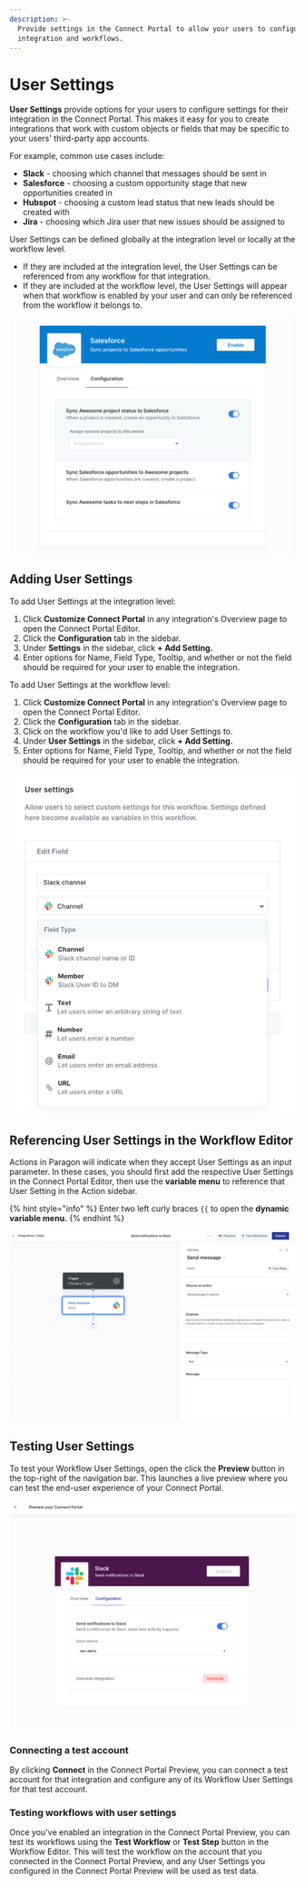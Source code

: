 ```yaml
---
description: >-
  Provide settings in the Connect Portal to allow your users to configure their
  integration and workflows.
---
```


# User Settings

**User Settings** provide options for your users to configure settings for their integration in the Connect Portal. This makes it easy for you to create integrations that work with custom objects or fields that may be specific to your users' third-party app accounts.

For example, common use cases include:

* **Slack** - choosing which channel that messages should be sent in
* **Salesforce** - choosing a custom opportunity stage that new opportunities created in
* **Hubspot** - choosing a custom lead status that new leads should be created with
* **Jira** - choosing which Jira user that new issues should be assigned to

User Settings can be defined globally at the integration level or locally at the workflow level.

* If they are included at the integration level, the User Settings can be referenced from any workflow for that integration.
* If they are included at the workflow level, the User Settings will appear when that workflow is enabled by your user and can only be referenced from the workflow it belongs to.

![](<../.gitbook/assets/Paragon Connect Portal.png>)

## Adding User Settings

To add User Settings at the integration level:

1. Click **Customize Connect Portal** in any integration's Overview page to open the Connect Portal Editor.
2. Click the **Configuration** tab in the sidebar.
3. Under **Settings** in the sidebar, click **+ Add Setting.**
4. Enter options for Name, Field Type, Tooltip, and whether or not the field should be required for your user to enable the integration.

To add User Settings at the workflow level:

1. Click **Customize Connect Portal** in any integration's Overview page to open the Connect Portal Editor.
2. Click the **Configuration** tab in the sidebar.
3. Click on the workflow you'd like to add User Settings to.
4. Under **User Settings** in the sidebar, click **+ Add Setting.**
5. Enter options for Name, Field Type, Tooltip, and whether or not the field should be required for your user to enable the integration.

![](<../.gitbook/assets/Image 2021-02-16 at 11.18.58 AM.png>)

## Referencing User Settings in the Workflow Editor

Actions in Paragon will indicate when they accept User Settings as an input parameter. In these cases, you should first add the respective User Settings in the Connect Portal Editor, then use the **variable menu** to reference that User Setting in the Action sidebar.&#x20;

{% hint style="info" %}
Enter two left curly braces `{{` to open the **dynamic** **variable menu.**
{% endhint %}

![](<../.gitbook/assets/Screen Recording 2021-02-16 at 11.26.38 AM.gif>)

## Testing User Settings

To test your Workflow User Settings, open the click the **Preview** button in the top-right of the navigation bar. This launches a live preview where you can test the end-user experience of your Connect Portal.&#x20;

![](<../.gitbook/assets/Image 2021-02-16 at 12.55.55 PM (1).png>)

### Connecting a test account

By clicking **Connect** in the Connect Portal Preview, you can connect a test account for that integration and configure any of its Workflow User Settings for that test account.&#x20;

### **Testing workflows with user settings**

Once you've enabled an integration in the Connect Portal Preview, you can test its workflows using the **Test Workflow** or **Test Step** button in the Workflow Editor. This will test the workflow on the account that you connected in the Connect Portal Preview, and any User Settings you configured in the Connect Portal Preview will be used as test data.
